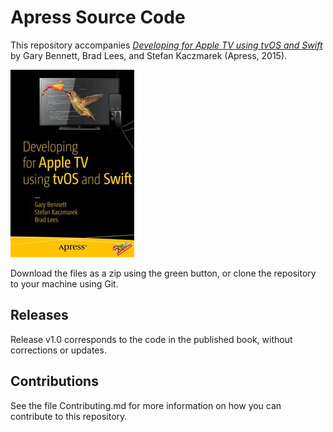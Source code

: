 # Apress Source Code

This repository accompanies [*Developing for Apple TV using tvOS and Swift*](http://www.apress.com/9781484217146) by Gary Bennett, Brad Lees, and Stefan Kaczmarek (Apress, 2015).

![Cover image](9781484217146.jpg)

Download the files as a zip using the green button, or clone the repository to your machine using Git.

## Releases

Release v1.0 corresponds to the code in the published book, without corrections or updates.

## Contributions

See the file Contributing.md for more information on how you can contribute to this repository.
